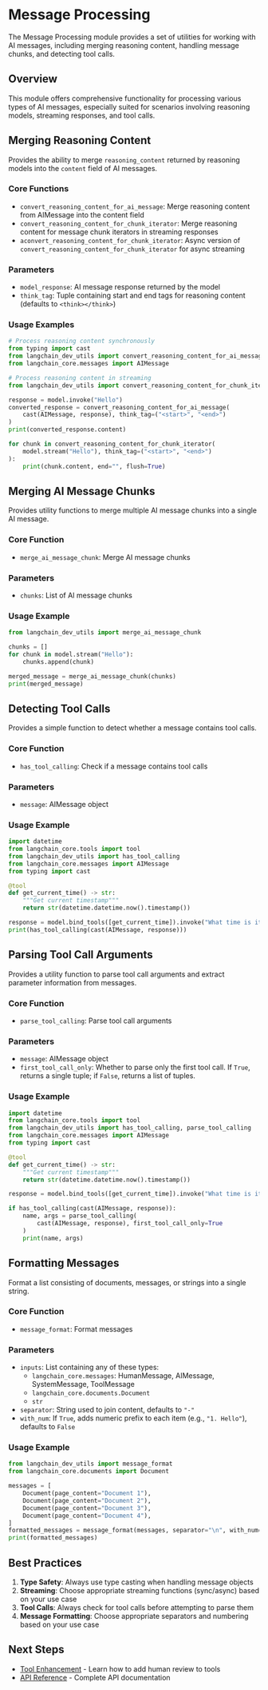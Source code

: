 # Message Processing

The Message Processing module provides a set of utilities for working with AI messages, including merging reasoning content, handling message chunks, and detecting tool calls.

## Overview

This module offers comprehensive functionality for processing various types of AI messages, especially suited for scenarios involving reasoning models, streaming responses, and tool calls.

## Merging Reasoning Content

Provides the ability to merge `reasoning_content` returned by reasoning models into the `content` field of AI messages.

### Core Functions

- `convert_reasoning_content_for_ai_message`: Merge reasoning content from AIMessage into the content field
- `convert_reasoning_content_for_chunk_iterator`: Merge reasoning content for message chunk iterators in streaming responses
- `aconvert_reasoning_content_for_chunk_iterator`: Async version of `convert_reasoning_content_for_chunk_iterator` for async streaming

### Parameters

- `model_response`: AI message response returned by the model
- `think_tag`: Tuple containing start and end tags for reasoning content (defaults to `<think></think>`)

### Usage Examples

```python
# Process reasoning content synchronously
from typing import cast
from langchain_dev_utils import convert_reasoning_content_for_ai_message
from langchain_core.messages import AIMessage

# Process reasoning content in streaming
from langchain_dev_utils import convert_reasoning_content_for_chunk_iterator

response = model.invoke("Hello")
converted_response = convert_reasoning_content_for_ai_message(
    cast(AIMessage, response), think_tag=("<start>", "<end>")
)
print(converted_response.content)

for chunk in convert_reasoning_content_for_chunk_iterator(
    model.stream("Hello"), think_tag=("<start>", "<end>")
):
    print(chunk.content, end="", flush=True)
```

## Merging AI Message Chunks

Provides utility functions to merge multiple AI message chunks into a single AI message.

### Core Function

- `merge_ai_message_chunk`: Merge AI message chunks

### Parameters

- `chunks`: List of AI message chunks

### Usage Example

```python
from langchain_dev_utils import merge_ai_message_chunk

chunks = []
for chunk in model.stream("Hello"):
    chunks.append(chunk)

merged_message = merge_ai_message_chunk(chunks)
print(merged_message)
```

## Detecting Tool Calls

Provides a simple function to detect whether a message contains tool calls.

### Core Function

- `has_tool_calling`: Check if a message contains tool calls

### Parameters

- `message`: AIMessage object

### Usage Example

```python
import datetime
from langchain_core.tools import tool
from langchain_dev_utils import has_tool_calling
from langchain_core.messages import AIMessage
from typing import cast

@tool
def get_current_time() -> str:
    """Get current timestamp"""
    return str(datetime.datetime.now().timestamp())

response = model.bind_tools([get_current_time]).invoke("What time is it?")
print(has_tool_calling(cast(AIMessage, response)))
```

## Parsing Tool Call Arguments

Provides a utility function to parse tool call arguments and extract parameter information from messages.

### Core Function

- `parse_tool_calling`: Parse tool call arguments

### Parameters

- `message`: AIMessage object
- `first_tool_call_only`: Whether to parse only the first tool call. If `True`, returns a single tuple; if `False`, returns a list of tuples.

### Usage Example

```python
import datetime
from langchain_core.tools import tool
from langchain_dev_utils import has_tool_calling, parse_tool_calling
from langchain_core.messages import AIMessage
from typing import cast

@tool
def get_current_time() -> str:
    """Get current timestamp"""
    return str(datetime.datetime.now().timestamp())

response = model.bind_tools([get_current_time]).invoke("What time is it?")

if has_tool_calling(cast(AIMessage, response)):
    name, args = parse_tool_calling(
        cast(AIMessage, response), first_tool_call_only=True
    )
    print(name, args)
```

## Formatting Messages

Format a list consisting of documents, messages, or strings into a single string.

### Core Function

- `message_format`: Format messages

### Parameters

- `inputs`: List containing any of these types:
  - `langchain_core.messages`: HumanMessage, AIMessage, SystemMessage, ToolMessage
  - `langchain_core.documents.Document`
  - `str`
- `separator`: String used to join content, defaults to `"-"`
- `with_num`: If `True`, adds numeric prefix to each item (e.g., `"1. Hello"`), defaults to `False`

### Usage Example

```python
from langchain_dev_utils import message_format
from langchain_core.documents import Document

messages = [
    Document(page_content="Document 1"),
    Document(page_content="Document 2"),
    Document(page_content="Document 3"),
    Document(page_content="Document 4"),
]
formatted_messages = message_format(messages, separator="\n", with_num=True)
print(formatted_messages)
```

## Best Practices

1. **Type Safety**: Always use type casting when handling message objects
2. **Streaming**: Choose appropriate streaming functions (sync/async) based on your use case
3. **Tool Calls**: Always check for tool calls before attempting to parse them
4. **Message Formatting**: Choose appropriate separators and numbering based on your use case

## Next Steps

- [Tool Enhancement](./tool-enhancement.md) - Learn how to add human review to tools
- [API Reference](./api-reference.md) - Complete API documentation
